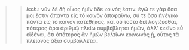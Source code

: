 

>>  *Isch.*: νῦν δὲ δὴ οἶκος ἡμῖν ὅδε κοινός ἐστιν. ἐγώ τε γὰρ ὅσα μοι ἔστιν ἅπαντα εἰς τὸ κοινὸν ἀποφαίνω, σύ τε ὅσα ἠνέγκω πάντα εἰς τὸ κοινὸν κατέθηκας. καὶ οὐ τοῦτο δεῖ λογίζεσθαι, πότερος ἄρα ἀριθμῷ πλείω συμβέβληται ἡμῶν, ἀλλ' ἐκεῖνο εὖ εἰδέναι, ὅτι ὁπότερος ἂν ἡμῶν βελτίων κοινωνὸς ᾖ, οὗτος τὰ πλείονος ἄξια συμβάλλεται.